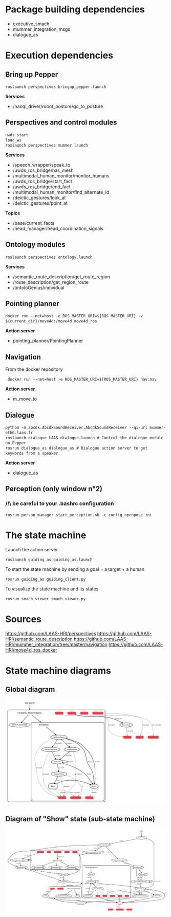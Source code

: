 
# Package building dependencies
- executive_smach
- mummer_integration_msgs
- dialogue_as

# Execution dependencies
## Bring up Pepper
```
roslaunch perspectives bringup_pepper.launch
```
**Services**
  - /naoqi_driver/robot_posture/go_to_posture

## Perspectives and control modules
```
uwds start
load_ws
roslaunch perspectives mummer.launch
```
**Services**
  - /speech_wrapper/speak_to
  - /uwds_ros_bridge/has_mesh
  - /multimodal_human_monitor/monitor_humans
  - /uwds_ros_bridge/start_fact
  - /uwds_ros_bridge/end_fact
  - /multimodal_human_monitor/find_alternate_id
  - /deictic_gestures/look_at
  - /deictic_gestures/point_at
  
**Topics**
  - /base/current_facts
  - /head_manager/head_coordination_signals

## Ontology modules
```
roslaunch perspectives ontology.launch
```
**Services**
  - /semantic_route_description/get_route_region
  - /route_description/get_region_route
  - /ontoloGenius/individual

## Pointing planner
```
docker run --net=host -e ROS_MASTER_URI=${ROS_MASTER_URI} -v ${current_dir}/move4d:/move4d move4d_ros
```
**Action server**
  - pointing_planner/PointingPlanner

## Navigation
From the docker repository
```
 docker run --net=host -e ROS_MASTER_URI=${ROS_MASTER_URI} nav:nav 
```
**Action server**
  - m_move_to

## Dialogue
```
python -m abcdk.AbcdkSoundReceiver.AbcdkSoundReceiver --qi-url mummer-eth0.laas.fr
roslaunch dialogue LAAS_dialogue.launch # Control the dialogue module on Pepper
rosrun dialogue_as dialogue_as # Dialogue action server to get keywords from a speaker
```
**Action server**
  - dialogue_as

## Perception (only window n°2) 
### /!\ be careful to your .bashrc configuration
```
rosrun person_manager start_perception.sh -c config_openpose.ini
```

# The state machine
Launch the action server
```
roslaunch guiding_as guiding_as.launch
```
To start the state machine by sending a goal = a target + a human
```
rosrun guiding_as guiding_client.py
```
To visualize the state machine and its states
```
rosrun smach_viewer smach_viewer.py
```

# Sources
https://github.com/LAAS-HRI/perspectives
https://github.com/LAAS-HRI/semantic_route_description
https://github.com/LAAS-HRI/mummer_integration/tree/master/navigation
https://github.com/LAAS-HRI/move4d_ros_docker

# State machine diagrams
## Global diagram
![state machine overview](img/global_graph.svg)
## Diagram of "Show" state (sub-state machine)
![state machine overview](img/show.svg)

